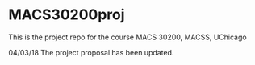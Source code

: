 # MACS30200proj
This is the project repo for the course MACS 30200, MACSS, UChicago

04/03/18
The project proposal has been updated.
